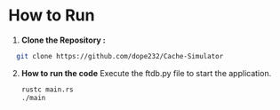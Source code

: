 
# How to Run

1. **Clone the Repository :**
  
 ```bash
   git clone https://github.com/dope232/Cache-Simulator
   ```

2. **How to run the code** 
Execute the ftdb.py file to start the application.

    ```bash
    rustc main.rs
    ./main
    

    ```
